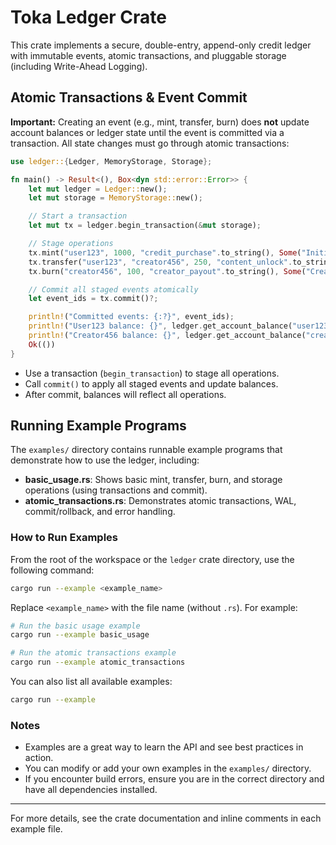# Toka Ledger Crate

This crate implements a secure, double-entry, append-only credit ledger with immutable events, atomic transactions, and pluggable storage (including Write-Ahead Logging).

## Atomic Transactions & Event Commit

**Important:** Creating an event (e.g., mint, transfer, burn) does **not** update account balances or ledger state until the event is committed via a transaction. All state changes must go through atomic transactions:

```rust
use ledger::{Ledger, MemoryStorage, Storage};

fn main() -> Result<(), Box<dyn std::error::Error>> {
    let mut ledger = Ledger::new();
    let mut storage = MemoryStorage::new();

    // Start a transaction
    let mut tx = ledger.begin_transaction(&mut storage);

    // Stage operations
    tx.mint("user123", 1000, "credit_purchase".to_string(), Some("Initial credit purchase".to_string()))?;
    tx.transfer("user123", "creator456", 250, "content_unlock".to_string(), Some("Premium article unlock".to_string()))?;
    tx.burn("creator456", 100, "creator_payout".to_string(), Some("Creator cashing out".to_string()))?;

    // Commit all staged events atomically
    let event_ids = tx.commit()?;

    println!("Committed events: {:?}", event_ids);
    println!("User123 balance: {}", ledger.get_account_balance("user123"));
    println!("Creator456 balance: {}", ledger.get_account_balance("creator456"));
    Ok(())
}
```

- Use a transaction (`begin_transaction`) to stage all operations.
- Call `commit()` to apply all staged events and update balances.
- After commit, balances will reflect all operations.

## Running Example Programs

The `examples/` directory contains runnable example programs that demonstrate how to use the ledger, including:
- **basic_usage.rs**: Shows basic mint, transfer, burn, and storage operations (using transactions and commit).
- **atomic_transactions.rs**: Demonstrates atomic transactions, WAL, commit/rollback, and error handling.

### How to Run Examples

From the root of the workspace or the `ledger` crate directory, use the following command:

```sh
cargo run --example <example_name>
```

Replace `<example_name>` with the file name (without `.rs`). For example:

```sh
# Run the basic usage example
cargo run --example basic_usage

# Run the atomic transactions example
cargo run --example atomic_transactions
```

You can also list all available examples:

```sh
cargo run --example
```

### Notes
- Examples are a great way to learn the API and see best practices in action.
- You can modify or add your own examples in the `examples/` directory.
- If you encounter build errors, ensure you are in the correct directory and have all dependencies installed.

---

For more details, see the crate documentation and inline comments in each example file. 